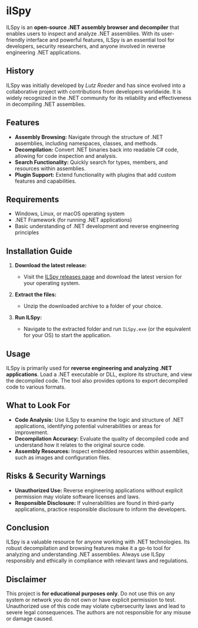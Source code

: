 # ilSpy

ILSpy is an **open-source .NET assembly browser and decompiler** that enables users to inspect and analyze .NET assemblies. With its user-friendly interface and powerful features, ILSpy is an essential tool for developers, security researchers, and anyone involved in reverse engineering .NET applications.

## History
ILSpy was initially developed by *Lutz Roeder* and has since evolved into a collaborative project with contributions from developers worldwide. It is widely recognized in the .NET community for its reliability and effectiveness in decompiling .NET assemblies.

## Features
- **Assembly Browsing:** Navigate through the structure of .NET assemblies, including namespaces, classes, and methods.
- **Decompilation:** Convert .NET binaries back into readable C# code, allowing for code inspection and analysis.
- **Search Functionality:** Quickly search for types, members, and resources within assemblies.
- **Plugin Support:** Extend functionality with plugins that add custom features and capabilities.

## Requirements
- Windows, Linux, or macOS operating system
- .NET Framework (for running .NET applications)
- Basic understanding of .NET development and reverse engineering principles

## Installation Guide

1. **Download the latest release:**
   - Visit the [ILSpy releases page](https://github.com/icsharpcode/ILSpy/releases) and download the latest version for your operating system.

2. **Extract the files:**
   - Unzip the downloaded archive to a folder of your choice.

3. **Run ILSpy:**
   - Navigate to the extracted folder and run `ILSpy.exe` (or the equivalent for your OS) to start the application.

## Usage
ILSpy is primarily used for **reverse engineering and analyzing .NET applications**. Load a .NET executable or DLL, explore its structure, and view the decompiled code. The tool also provides options to export decompiled code to various formats.

## What to Look For
- **Code Analysis:** Use ILSpy to examine the logic and structure of .NET applications, identifying potential vulnerabilities or areas for improvement.
- **Decompilation Accuracy:** Evaluate the quality of decompiled code and understand how it relates to the original source code.
- **Assembly Resources:** Inspect embedded resources within assemblies, such as images and configuration files.

## Risks & Security Warnings
- **Unauthorized Use:** Reverse engineering applications without explicit permission may violate software licenses and laws.
- **Responsible Disclosure:** If vulnerabilities are found in third-party applications, practice responsible disclosure to inform the developers.

## Conclusion
ILSpy is a valuable resource for anyone working with .NET technologies. Its robust decompilation and browsing features make it a go-to tool for analyzing and understanding .NET assemblies. Always use ILSpy responsibly and ethically in compliance with relevant laws and regulations.

## Disclaimer
This project is **for educational purposes only**. Do not use this on any system or network you do not own or have explicit permission to test. Unauthorized use of this code may violate cybersecurity laws and lead to severe legal consequences. The authors are not responsible for any misuse or damage caused.
